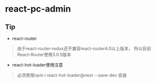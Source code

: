 # react-pc-admin
## Tip
* react-router
>由于react-router-redux还不兼容react-router4.0以上版本， 所以目前React-Router使用3.0.5版本

* react-hot-loader使用注意
>必须使用npm i react-hot-loader@next --save-dev 安装